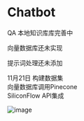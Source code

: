# Chatbot


QA 本地知识库库完善中

向量数据库还未实现

提示词处理还未添加

11月21日 
构建数据集  
向量数据库调用Pinecone  
SiliconFlow API集成   



![image](https://github.com/user-attachments/assets/cd696a95-466f-4211-ad2f-2d89d054b3ec)
